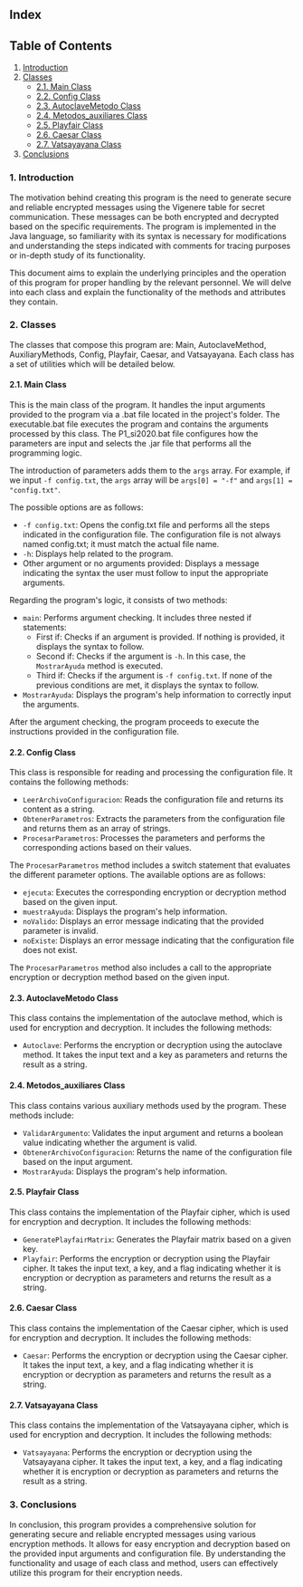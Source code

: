 ## Index

## Table of Contents
1. [Introduction](#introduction)
2. [Classes](#classes)
   - [2.1. Main Class](#main-class)
   - [2.2. Config Class](#config-class)
   - [2.3. AutoclaveMetodo Class](#autoclavemetodo-class)
   - [2.4. Metodos_auxiliares Class](#metodos_auxiliares-class)
   - [2.5. Playfair Class](#playfair-class)
   - [2.6. Caesar Class](#caesar-class)
   - [2.7. Vatsayayana Class](#vatsayayana-class)
3. [Conclusions](#conclusions)

### 1. Introduction<a name="introduction"></a>

The motivation behind creating this program is the need to generate secure and reliable encrypted messages using the Vigenere table for secret communication. These messages can be both encrypted and decrypted based on the specific requirements. The program is implemented in the Java language, so familiarity with its syntax is necessary for modifications and understanding the steps indicated with comments for tracing purposes or in-depth study of its functionality.

This document aims to explain the underlying principles and the operation of this program for proper handling by the relevant personnel. We will delve into each class and explain the functionality of the methods and attributes they contain.

### 2. Classes<a name="classes"></a>

The classes that compose this program are: Main, AutoclaveMethod, AuxiliaryMethods, Config, Playfair, Caesar, and Vatsayayana. Each class has a set of utilities which will be detailed below.

#### 2.1. Main Class<a name="main-class"></a>

This is the main class of the program. It handles the input arguments provided to the program via a .bat file located in the project's folder. The executable.bat file executes the program and contains the arguments processed by this class. The P1_si2020.bat file configures how the parameters are input and selects the .jar file that performs all the programming logic.

The introduction of parameters adds them to the `args` array. For example, if we input `-f config.txt`, the `args` array will be `args[0] = "-f"` and `args[1] = "config.txt"`.

The possible options are as follows:

- `-f config.txt`: Opens the config.txt file and performs all the steps indicated in the configuration file. The configuration file is not always named config.txt; it must match the actual file name.
- `-h`: Displays help related to the program.
- Other argument or no arguments provided: Displays a message indicating the syntax the user must follow to input the appropriate arguments.

Regarding the program's logic, it consists of two methods:

- `main`: Performs argument checking. It includes three nested if statements:
  - First if: Checks if an argument is provided. If nothing is provided, it displays the syntax to follow.
  - Second if: Checks if the argument is `-h`. In this case, the `MostrarAyuda` method is executed.
  - Third if: Checks if the argument is `-f config.txt`. If none of the previous conditions are met, it displays the syntax to follow.
- `MostrarAyuda`: Displays the program's help information to correctly input the arguments.

After the argument checking, the program proceeds to execute the instructions provided in the configuration file.

#### 2.2. Config Class<a name="config-class"></a>

This class is responsible for reading and processing the configuration file. It contains the following methods:

- `LeerArchivoConfiguracion`: Reads the configuration file and returns its content as a string.
- `ObtenerParametros`: Extracts the parameters from the configuration file and returns them as an array of strings.
- `ProcesarParametros`: Processes the parameters and performs the corresponding actions based on their values.

The `ProcesarParametros` method includes a switch statement that evaluates the different parameter options. The available options are as follows:

- `ejecuta`: Executes the corresponding encryption or decryption method based on the given input.
- `muestraAyuda`: Displays the program's help information.
- `noValido`: Displays an error message indicating that the provided parameter is invalid.
- `noExiste`: Displays an error message indicating that the configuration file does not exist.

The `ProcesarParametros` method also includes a call to the appropriate encryption or decryption method based on the given input.

#### 2.3. AutoclaveMetodo Class<a name="autoclavemetodo-class"></a>

This class contains the implementation of the autoclave method, which is used for encryption and decryption. It includes the following methods:

- `Autoclave`: Performs the encryption or decryption using the autoclave method. It takes the input text and a key as parameters and returns the result as a string.

#### 2.4. Metodos_auxiliares Class<a name="metodos_auxiliares-class"></a>

This class contains various auxiliary methods used by the program. These methods include:

- `ValidarArgumento`: Validates the input argument and returns a boolean value indicating whether the argument is valid.
- `ObtenerArchivoConfiguracion`: Returns the name of the configuration file based on the input argument.
- `MostrarAyuda`: Displays the program's help information.

#### 2.5. Playfair Class<a name="playfair-class"></a>

This class contains the implementation of the Playfair cipher, which is used for encryption and decryption. It includes the following methods:

- `GeneratePlayfairMatrix`: Generates the Playfair matrix based on a given key.
- `Playfair`: Performs the encryption or decryption using the Playfair cipher. It takes the input text, a key, and a flag indicating whether it is encryption or decryption as parameters and returns the result as a string.

#### 2.6. Caesar Class<a name="caesar-lass"></a>

This class contains the implementation of the Caesar cipher, which is used for encryption and decryption. It includes the following methods:

- `Caesar`: Performs the encryption or decryption using the Caesar cipher. It takes the input text, a key, and a flag indicating whether it is encryption or decryption as parameters and returns the result as a string.

#### 2.7. Vatsayayana Class<a name="vatsayayana-class"></a>

This class contains the implementation of the Vatsayayana cipher, which is used for encryption and decryption. It includes the following methods:

- `Vatsayayana`: Performs the encryption or decryption using the Vatsayayana cipher. It takes the input text, a key, and a flag indicating whether it is encryption or decryption as parameters and returns the result as a string.

### 3. Conclusions<a name="conclusions"></a>

In conclusion, this program provides a comprehensive solution for generating secure and reliable encrypted messages using various encryption methods. It allows for easy encryption and decryption based on the provided input arguments and configuration file. By understanding the functionality and usage of each class and method, users can effectively utilize this program for their encryption needs.
